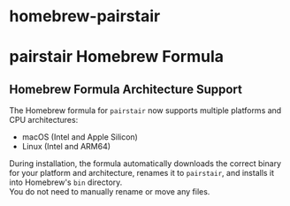 # homebrew-pairstair

# pairstair Homebrew Formula

## Homebrew Formula Architecture Support

The Homebrew formula for `pairstair` now supports multiple platforms and CPU architectures:

- macOS (Intel and Apple Silicon)
- Linux (Intel and ARM64)

During installation, the formula automatically downloads the correct binary for your platform and architecture, renames it to `pairstair`, and installs it into Homebrew's `bin` directory.  
You do not need to manually rename or move any files.
